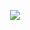 <p align="center">
  <a href="https://skillicons.dev">
    <img src="https://skillicons.dev/icons?i=git,github,windows,debian,bash,html,css,grafana,linux,raspberrypi,vscode,wordpress" />
  </a>
</p>


<!---
jean-alexandre-galeazzi/jean-alexandre-galeazzi is a ✨ special ✨ repository because its `README.md` (this file) appears on your GitHub profile.
You can click the Preview link to take a look at your changes.
--->
